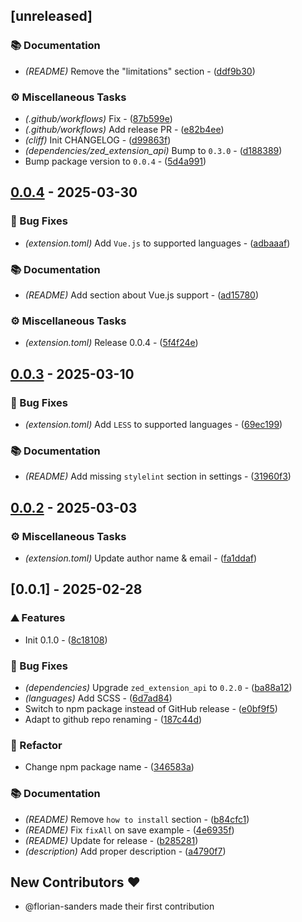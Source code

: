 
## [unreleased]

### 📚 Documentation

- *(README)* Remove the "limitations" section - ([ddf9b30](https://github.com/florian-sanders/zed-stylelint/commit/ddf9b300308f1ae36ca3d27af5a617ca90bca12c))

### ⚙️ Miscellaneous Tasks

- *(.github/workflows)* Fix - ([87b599e](https://github.com/florian-sanders/zed-stylelint/commit/87b599eb140de519046bceaf352728bc5f23d6e5))
- *(.github/workflows)* Add release PR - ([e82b4ee](https://github.com/florian-sanders/zed-stylelint/commit/e82b4eec71bb3eabf506d63a295e5be9cde8d07d))
- *(cliff)* Init CHANGELOG - ([d99863f](https://github.com/florian-sanders/zed-stylelint/commit/d99863f9107efa4c980a41c47287b175411fe348))
- *(dependencies/zed_extension_api)* Bump to `0.3.0` - ([d188389](https://github.com/florian-sanders/zed-stylelint/commit/d188389ba252e1448e8fede3d9d47bfd23791566))
- Bump package version to `0.0.4` - ([5d4a991](https://github.com/florian-sanders/zed-stylelint/commit/5d4a9914c3a200af25a7b205c63584f07af5ed14))


## [0.0.4](https://github.com/florian-sanders/zed-stylelint/compare/0.0.3..0.0.4) - 2025-03-30

### 🐛 Bug Fixes

- *(extension.toml)* Add `Vue.js` to supported languages - ([adbaaaf](https://github.com/florian-sanders/zed-stylelint/commit/adbaaaf60ffee4a72540dc37a6887f0d64a6ab89))

### 📚 Documentation

- *(README)* Add section about Vue.js support - ([ad15780](https://github.com/florian-sanders/zed-stylelint/commit/ad15780f9b0f1bb47673d9c089cc0eceaac45962))

### ⚙️ Miscellaneous Tasks

- *(extension.toml)* Release 0.0.4 - ([5f4f24e](https://github.com/florian-sanders/zed-stylelint/commit/5f4f24ee665f32858a24726eb5ce7ea2d15a5d17))


## [0.0.3](https://github.com/florian-sanders/zed-stylelint/compare/0.0.2..0.0.3) - 2025-03-10

### 🐛 Bug Fixes

- *(extension.toml)* Add `LESS` to supported languages - ([69ec199](https://github.com/florian-sanders/zed-stylelint/commit/69ec1999494f1c4aa718d9b11192af4f3c71903c))

### 📚 Documentation

- *(README)* Add missing `stylelint` section in settings - ([31960f3](https://github.com/florian-sanders/zed-stylelint/commit/31960f310d5907d817a410ce5e9cc5fd2e5240d6))


## [0.0.2](https://github.com/florian-sanders/zed-stylelint/compare/0.0.1..0.0.2) - 2025-03-03

### ⚙️ Miscellaneous Tasks

- *(extension.toml)* Update author name & email - ([fa1ddaf](https://github.com/florian-sanders/zed-stylelint/commit/fa1ddaf78380c8145ac37a7b3b77227432ee0f7e))


## [0.0.1] - 2025-02-28

### ⛰️  Features

- Init 0.1.0 - ([8c18108](https://github.com/florian-sanders/zed-stylelint/commit/8c181086f883d0397016d086e9bb7ca6cfc69910))

### 🐛 Bug Fixes

- *(dependencies)* Upgrade `zed_extension_api` to `0.2.0` - ([ba88a12](https://github.com/florian-sanders/zed-stylelint/commit/ba88a12e7b0f64a610eeba7f2b2db2f0dd087f13))
- *(languages)* Add SCSS - ([6d7ad84](https://github.com/florian-sanders/zed-stylelint/commit/6d7ad845a34662093547bdd81cfeaffea99e658c))
- Switch to npm package instead of GitHub release - ([e0bf9f5](https://github.com/florian-sanders/zed-stylelint/commit/e0bf9f5f436b0519bd3d2300078e5cec55f7f664))
- Adapt to github repo renaming - ([187c44d](https://github.com/florian-sanders/zed-stylelint/commit/187c44d5e55ecb15d1927af9feaa8081cc2999b3))

### 🚜 Refactor

- Change npm package name - ([346583a](https://github.com/florian-sanders/zed-stylelint/commit/346583ac6748fff0aad902b4732a472670ef96a8))

### 📚 Documentation

- *(README)* Remove `how to install` section - ([b84cfc1](https://github.com/florian-sanders/zed-stylelint/commit/b84cfc15a377e985fb422bcf3e5af63b795c4f16))
- *(README)* Fix `fixAll` on save example - ([4e6935f](https://github.com/florian-sanders/zed-stylelint/commit/4e6935f65b729051d1b2b783fff0ae39e222a56e))
- *(README)* Update for release - ([b285281](https://github.com/florian-sanders/zed-stylelint/commit/b285281df9dbce1163b06099eb592319d13005dc))
- *(description)* Add proper description - ([a4790f7](https://github.com/florian-sanders/zed-stylelint/commit/a4790f7e5d4cdbfb121d99caf2d797a51efc6655))

## New Contributors ❤️

* @florian-sanders made their first contribution


